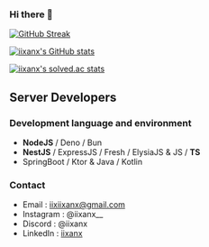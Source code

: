 ### Hi there 👋

[![GitHub Streak](https://streak-stats.demolab.com?user=iixanx&theme=prussian&hide_border=true&date_format=M%20j%5B%2C%20Y%5D&card_width=700)](https://git.io/streak-stats)

[![iixanx's GitHub stats](https://github-readme-stats.vercel.app/api?username=iixanx&theme=tokyonight)](https://github.com/anuraghazra/github-readme-stats)

[![iixanx's solved.ac stats](https://solvedac-cards-starcea.paring.moe/profile/iixanx)](https://github.com/star0202/solvedac-cards?tab=readme-ov-file)

## Server Developers

### Development language and environment
  - **NodeJS** / Deno / Bun
  - **NestJS** / ExpressJS / Fresh / ElysiaJS & JS / **TS**
  - SpringBoot / Ktor & Java / Kotlin

### Contact
  - Email : iixiixanx@gmail.com
  - Instagram : @iixanx__
  - Discord : @iixanx
  - LinkedIn : [iixanx](https://www.linkedin.com/in/iixanx/)
